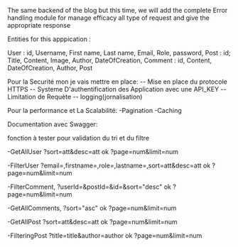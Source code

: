 The same backend of the blog but this time, we will add the complete Error handling module for manage efficacy all type of request and give the appropriate response

Entities for this apppication :

User : id, Username, First name, Last name, Email, Role, password,
Post : id; Title, Content, Image, Author, DateOfCreation,
Comment : id, Content, DateOfCreation, Author, Post


Pour la Securité mon je vais mettre en place:
-- Mise en place du protocole HTTPS
-- Systeme D'authentification des Application avec une API_KEY
-- Limitation de Requète
-- logging(jornalisation)

Pour la performance et La Scalabilité:
-Pagination
-Caching

Documentation avec Swagger:

fonction à tester pour validation du tri et du filtre

-GetAllUser
?sort=att&desc=att  ok
?page=num&limit=num

-FilterUser
?email=,firstname=,role=,lastname=,sort=att&desc=att  ok
?page=num&limit=num

-FilterComment,
?userId=&postId=&id=&sort="desc" ok
?page=num&limit=num

-GetAllComments,
?sort="asc"        ok
?page=num&limit=num 

-GetAllPost
?sort=att&desc=att ok
?page=num&limit=num

-FilteringPost
?title=title&author=author ok
?page=num&limit=num

